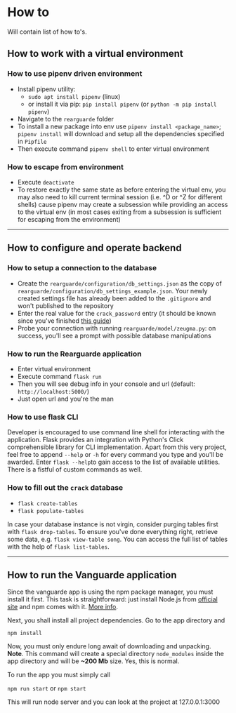 # How to

Will contain list of how to's.

## How to work with a virtual environment

### How to use pipenv driven environment

- Install pipenv utility:
  - `sudo apt install pipenv` (linux)
  - or install it via pip: `pip install pipenv` (or `python -m pip install pipenv`)
- Navigate to the `rearguarde` folder
- To install a new package into env use `pipenv install <package_name>`; `pipenv install` will 
download and setup all the dependencies specified in `Pipfile`
- Then execute command `pipenv shell` to enter virtual environment

### How to escape from environment

- Execute `deactivate`
- To restore exactly the same state as before entering the virtual env, you may also need to kill 
current terminal session (i.e. ^D or ^Z for different shells) cause pipenv may create a subsession 
while providing an access to the virtual env (in most cases exiting from a subsession is sufficient 
for escaping from the environment)

---

## How to configure and operate backend

### How to setup a connection to the database

- Create the `rearguarde/configuration/db_settings.json` as the copy of
`rearguarde/configuration/db_settings_example.json`. Your newly created settings file has already
been added to the `.gitignore` and won't published to the repository
- Enter the real value for the `crack_password` entry (it should be known since you've finished 
[this guide](db-postgresql-setup.md))
- Probe your connection with running `rearguarde/model/zeugma.py`: on success, you'll see a prompt
with possible database manipulations

### How to run the Rearguarde application

- Enter virtual environment
- Execute command `flask run`
- Then you will see debug info in your console and url (default: `http://localhost:5000/`)
- Just open url and you're the man

### How to use flask CLI 

Developer is encouraged to use command line shell for interacting with the application. Flask 
provides an integration with Python's Click comprehensible library for CLI implementation. Apart 
from this very project, feel free to append `--help` or `-h` for every command you type and you'll 
be awarded. Enter `flask --help`to gain access to the list of available utilities. There is a 
fistful of custom commands as well. 

### How to fill out the `crack` database

- `flask create-tables`
- `flask populate-tables`

In case your database instance is not virgin, consider purging tables first with 
`flask drop-tables`. To ensure you've done everything right, retrieve some data, e.g. 
`flask view-table song`. You can access the full list of tables with the help of 
`flask list-tables`.

---

## How to run the Vanguarde application

Since the vanguarde app is using the npm package manager, you must install it first. This
task is straightforward: just install Node.js from [official site](https://nodejs.org/en/)
and npm comes with it. [More info](https://www.npmjs.com/get-npm).

Next, you shall install all project dependencies. Go to the app directory and

`npm install`

Now, you must only endure long await of downloading and unpacking.
**Note**. This command will create a special directory `node_modules` inside the app
directory and will be **~200 Mb** size. Yes, this is normal.

To run the app you must simply call

`npm run start` or `npm start`

This will run node server and you can look at the project at 127.0.0.1:3000
